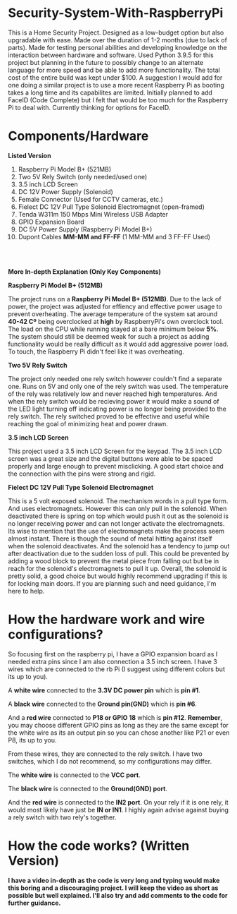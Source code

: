 # Security-System-With-RaspberryPi
This is a Home Security Project. Designed as a low-budget option but also upgradable with ease. Made over the duration of 1-2 months (due to lack of parts). Made for testing personal abilities and developing knowledge on the interaction between hardware and software. Used Python 3.9.5 for this project but planning in the future to possibly change to an alternate language for more speed and be able to add more functionality. The total cost of the entire build was kept under $100. A suggestion I would add for one doing a similar project is to use a more recent Raspberry Pi as booting takes a long time and its capabilites are limited. Initially planned to add FaceID (Code Complete) but I felt that would be too much for the Raspberry Pi to deal with. Currently thinking for options for FaceID.


# Components/Hardware
**Listed Version**

1. Raspberry Pi Model B+ (521MB)
2. Two 5V Rely Switch (only needed/used one)
3. 3.5 inch LCD Screen
4. DC 12V Power Supply (Solenoid)
5. Female Connector (Used for CCTV cameras, etc.)
6. Fielect DC 12V Pull Type Solenoid Electromagnet (open-framed)
7. Tenda W311m 150 Mbps Mini Wireless USB Adapter
8. GPIO Expansion Board
9. DC 5V Power Supply (Raspberry Pi Model B+)
10. Dupont Cables **MM-MM and FF-FF** (1 MM-MM and 3 FF-FF Used)

<br></br>

**More In-depth Explanation (Only Key Components)**

**Raspberry Pi Model B+ (512MB)**

The project runs on a **Raspberry Pi Model B+ (512MB)**. Due to the lack of power, the project was adjusted for effiency and effective power usage to prevent overheating. The average temperature of the system sat around **40-42 Cº** being overclocked at **high** by RaspberryPi's own overclock tool. The load on the CPU while running stayed at a bare minimum below **5%**. The system should still be deemed weak for such a project as adding functionality would be really difficult as it would add aggressive power load. To touch, the Raspberry Pi didn't feel like it was overheating.

**Two 5V Rely Switch**

The project only needed one rely switch however couldn't find a separate one. Runs on 5V and only one of the rely switch was used. The temperature of the rely was relatively low and never reached high temperatures. And when the rely switch would be recieving power it would make a sound of the LED light turning off indicating power is no longer being provided to the rely switch. The rely switched proved to be effective and useful while reaching the goal of minimizing heat and power drawn.

**3.5 inch LCD Screen**

This project used a 3.5 inch LCD Screen for the keypad. The 3.5 inch LCD screen was a great size and the digital buttons were able to be spaced properly and large enough to prevent misclicking. A good start choice and the connection with the pins were strong and rigid.

**Fielect DC 12V Pull Type Solenoid Electromagnet**

This is a 5 volt exposed solenoid. The mechanism words in a pull type form. And uses electromagnets. However this can only pull in the solenoid. When deactivated there is spring on top which would push it out as the solenoid is no longer receiving power and can not longer activate the electromagnets. Its wise to mention that the use of electromagnets make the process seem almost instant. There is though the sound of metal hitting against itself when the solenoid deactivates. And the solenoid has a tendency to jump out after deactivation due to the sudden loss of pull. This could be prevented by adding a wood block to prevent the metal piece from falling out but be in reach for the solenoid's electromagnets to pull it up. Overall, the solenoid is pretty solid, a good choice but would highly recommend upgrading if this is for locking main doors. If you are planning such and need guidance, I'm here to help. 



# How the hardware work and wire configurations?

So focusing first on the raspberry pi, I have a GPIO expansion board as I needed extra pins since I am also connection a 3.5 inch screen. I have 3 wires which are connected to the rb Pi (I suggest using different colors but its up to you). 

A **white wire** connected to the **3.3V DC power pin** which is **pin #1**. 

A **black wire** connected to the **Ground pin(GND)** which is **pin #6**. 

And a **red wire** connected to **P18 or GPIO 18** which is **pin #12**. **Remember**, you may choose different GPIO pins as long as they are the same except for the white wire as its an output pin so you can chose another like P21 or even P8, its up to you. 

From these wires, they are connected to the rely switch. I have two switches, which I do not recommend, so my configurations may differ. 

The **white wire** is connected to the **VCC port**. 

The **black wire** is connected to the **Ground(GND) port**. 

And the **red wire** is connected to the **IN2 port**. On your rely if it is one rely, it would most likely have just be **IN or IN1**. I highly again advise against buying a rely switch with two rely's together.


# How the code works? (Written Version)

**I have a video in-depth as the code is very long and typing would make this boring and a discouraging project. I will keep the video as short as possible but well explained. I'll also try and add comments to the code for further guidance.**




